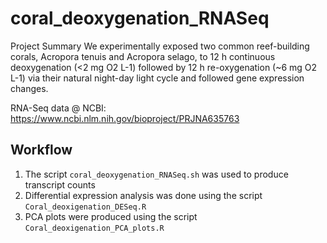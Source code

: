 # coral_deoxygenation_RNASeq

Project Summary
We experimentally exposed two common reef-building corals, Acropora tenuis and Acropora selago, to 12 h continuous deoxygenation (<2 mg O2 L-1) followed by 12 h re-oxygenation (~6 mg O2 L-1) via their natural night-day light cycle and followed gene expression changes.

RNA-Seq data @ NCBI: https://www.ncbi.nlm.nih.gov/bioproject/PRJNA635763


## Workflow
1. The script `coral_deoxygenation_RNASeq.sh` was used to produce transcript counts
2. Differential expression analysis was done using the script `Coral_deoxigenation_DESeq.R`
3. PCA plots were produced using the script `Coral_deoxigenation_PCA_plots.R`
